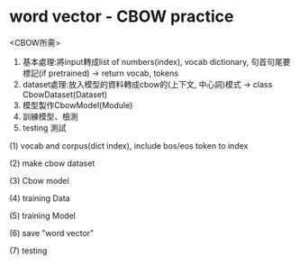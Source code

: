 # word vector - CBOW practice
<CBOW所需>
1. 基本處理:將input轉成list of numbers(index), vocab dictionary, 句首句尾要標記(if pretrained) -> return vocab, tokens
2. dataset處理:放入模型的資料轉成cbow的(上下文, 中心詞)模式 -> class CbowDataset(Dataset)
3. 模型製作CbowModel(Module)
4. 訓練模型、檢測 
5. testing 測試

(1) vocab and corpus(dict index), include bos/eos token to index

(2) make cbow dataset

(3) Cbow model

(4) training Data

(5) training Model

(6) save "word vector"

(7) testing

